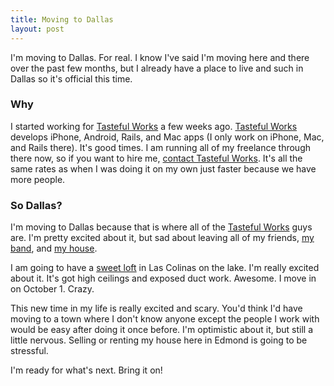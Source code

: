 ```yaml
---
title: Moving to Dallas
layout: post
---
```


I'm moving to Dallas. For real. I know I've said I'm moving here and there over the past few months, but I already have a place to live and such in Dallas so it's official this time.

### Why

I started working for [Tasteful Works][] a few weeks ago. [Tasteful Works][] develops iPhone, Android, Rails, and Mac apps (I only work on iPhone, Mac, and Rails there). It's good times. I am running all of my freelance through there now, so if you want to hire me, [contact Tasteful Works](mailto:hireus@tastefulworks.com). It's all the same rates as when I was doing it on my own just faster because we have more people.

### So Dallas?

I'm moving to Dallas because that is where all of the [Tasteful Works][] guys are. I'm pretty excited about it, but sad about leaving all of my friends, [my band](http://hollowtheband.com), and [my house](http://www.flickr.com/photos/samsoffes/sets/72157616644807946/).

I am going to have a [sweet loft](http://loftsatlascolinas.com/) in Las Colinas on the lake. I'm really excited about it. It's got high ceilings and exposed duct work. Awesome. I move in on October 1. Crazy.

This new time in my life is really excited and scary. You'd think I'd have moving to a town where I don't know anyone except the people I work with would be easy after doing it once before. I'm optimistic about it, but still a little nervous. Selling or renting my house here in Edmond is going to be stressful.

I'm ready for what's next. Bring it on!

[Tasteful Works]: http://tastefulworks.com
